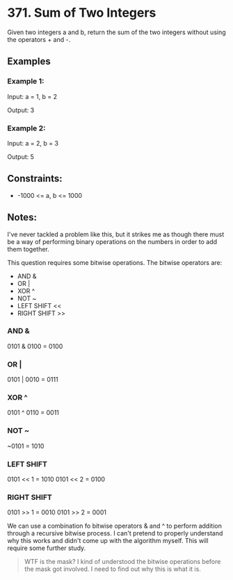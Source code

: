 # 371. Sum of Two Integers

Given two integers a and b, return the sum of the two integers without using the operators + and -.

## Examples

### Example 1:

Input: a = 1, b = 2

Output: 3

### Example 2:

Input: a = 2, b = 3

Output: 5
 

## Constraints:

* -1000 <= a, b <= 1000

## Notes:

I've never tackled a problem like this, but it strikes me as though there must be a way of performing binary operations on the numbers in order to add them together.

This question requires some bitwise operations. The bitwise operators are:

* AND &
* OR |
* XOR ^
* NOT ~
* LEFT SHIFT <<
* RIGHT SHIFT >>

### AND &
0101  & 0100 = 0100

### OR |
0101 | 0010 = 0111

### XOR ^
0101 ^ 0110 = 0011

### NOT ~
~0101 = 1010

### LEFT SHIFT
0101 << 1 = 1010
0101 << 2 = 0100

### RIGHT SHIFT
0101 >> 1 = 0010
0101 >> 2 = 0001

We can use a combination fo bitwise operators & and ^ to perform addition through a recursive bitwise process. I can't pretend to properly understand why this works and didn't come up with the algorithm myself. This will require some further study.

> WTF is the mask? I kind of understood the bitwise operations before the mask got involved. I need to find out why this is what it is.
